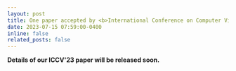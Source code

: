 ```yaml
---
layout: post
title: One paper accepted by <b>International Conference on Computer Vision</b> 2023 (<b>ICCV 2023</b>)! <i>Acceptance rates&#58; 26.15&#37;, 2160&#47;8260.</i>
date: 2023-07-15 07:59:00-0400
inline: false
related_posts: false
---
```


<b> Details of our ICCV'23 paper will be released soon. </b>
